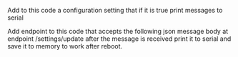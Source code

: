 Add to this code a configuration setting that if it is true print messages to serial

Add endpoint to this code that accepts the following json message body at endpoint /settings/update after the message is received print it to serial and save it to memory to work after reboot.


